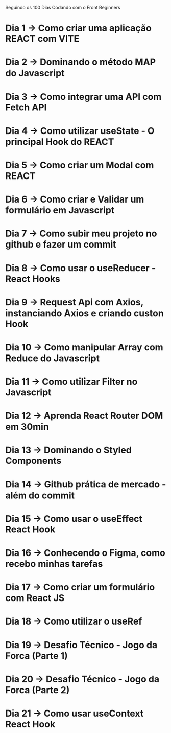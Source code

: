 Seguindo os 100 Dias Codando com o Front Beginners

# Dia 1 -> Como criar uma aplicação REACT com VITE 
# Dia 2 -> Dominando o método MAP do Javascript
# Dia 3 -> Como integrar uma API com Fetch API
# Dia 4 -> Como utilizar useState - O principal Hook do REACT
# Dia 5 -> Como criar um Modal com REACT
# Dia 6 -> Como criar e Validar um formulário em Javascript
# Dia 7 -> Como subir meu projeto no github e fazer um commit
# Dia 8 -> Como usar o useReducer - React Hooks
# Dia 9 -> Request Api com Axios, instanciando Axios e criando custon Hook
# Dia 10 -> Como manipular Array com Reduce do Javascript
# Dia 11 -> Como utilizar Filter no Javascript
# Dia 12 -> Aprenda React Router DOM em 30min
# Dia 13 -> Dominando o Styled Components
# Dia 14 -> Github prática de mercado - além do commit
# Dia 15 -> Como usar o useEffect React Hook
# Dia 16 -> Conhecendo o Figma, como recebo minhas tarefas
# Dia 17 -> Como criar um formulário com React JS
# Dia 18 -> Como utilizar o useRef
# Dia 19 -> Desafio Técnico - Jogo da Forca (Parte 1)
# Dia 20 -> Desafio Técnico - Jogo da Forca (Parte 2)
# Dia 21 -> Como usar useContext React Hook
